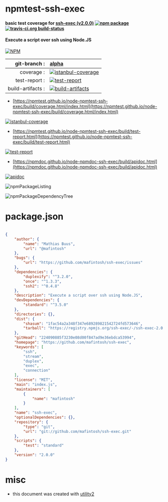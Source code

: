 # npmtest-ssh-exec

#### basic test coverage for  [ssh-exec (v2.0.0)](https://github.com/mafintosh/ssh-exec)  [![npm package](https://img.shields.io/npm/v/npmtest-ssh-exec.svg?style=flat-square)](https://www.npmjs.org/package/npmtest-ssh-exec) [![travis-ci.org build-status](https://api.travis-ci.org/npmtest/node-npmtest-ssh-exec.svg)](https://travis-ci.org/npmtest/node-npmtest-ssh-exec)

#### Execute a script over ssh using Node.JS

[![NPM](https://nodei.co/npm/ssh-exec.png?downloads=true&downloadRank=true&stars=true)](https://www.npmjs.com/package/ssh-exec)

| git-branch : | [alpha](https://github.com/npmtest/node-npmtest-ssh-exec/tree/alpha)|
|--:|:--|
| coverage : | [![istanbul-coverage](https://npmtest.github.io/node-npmtest-ssh-exec/build/coverage.badge.svg)](https://npmtest.github.io/node-npmtest-ssh-exec/build/coverage.html/index.html)|
| test-report : | [![test-report](https://npmtest.github.io/node-npmtest-ssh-exec/build/test-report.badge.svg)](https://npmtest.github.io/node-npmtest-ssh-exec/build/test-report.html)|
| build-artifacts : | [![build-artifacts](https://npmtest.github.io/node-npmtest-ssh-exec/glyphicons_144_folder_open.png)](https://github.com/npmtest/node-npmtest-ssh-exec/tree/gh-pages/build)|

- [https://npmtest.github.io/node-npmtest-ssh-exec/build/coverage.html/index.html](https://npmtest.github.io/node-npmtest-ssh-exec/build/coverage.html/index.html)

[![istanbul-coverage](https://npmtest.github.io/node-npmtest-ssh-exec/build/screenCapture.buildCi.browser.%252Ftmp%252Fbuild%252Fcoverage.lib.html.png)](https://npmtest.github.io/node-npmtest-ssh-exec/build/coverage.html/index.html)

- [https://npmtest.github.io/node-npmtest-ssh-exec/build/test-report.html](https://npmtest.github.io/node-npmtest-ssh-exec/build/test-report.html)

[![test-report](https://npmtest.github.io/node-npmtest-ssh-exec/build/screenCapture.buildCi.browser.%252Ftmp%252Fbuild%252Ftest-report.html.png)](https://npmtest.github.io/node-npmtest-ssh-exec/build/test-report.html)

- [https://npmdoc.github.io/node-npmdoc-ssh-exec/build/apidoc.html](https://npmdoc.github.io/node-npmdoc-ssh-exec/build/apidoc.html)

[![apidoc](https://npmdoc.github.io/node-npmdoc-ssh-exec/build/screenCapture.buildCi.browser.%252Ftmp%252Fbuild%252Fapidoc.html.png)](https://npmdoc.github.io/node-npmdoc-ssh-exec/build/apidoc.html)

![npmPackageListing](https://npmtest.github.io/node-npmtest-ssh-exec/build/screenCapture.npmPackageListing.svg)

![npmPackageDependencyTree](https://npmtest.github.io/node-npmtest-ssh-exec/build/screenCapture.npmPackageDependencyTree.svg)



# package.json

```json

{
    "author": {
        "name": "Mathias Buus",
        "url": "@mafintosh"
    },
    "bugs": {
        "url": "https://github.com/mafintosh/ssh-exec/issues"
    },
    "dependencies": {
        "duplexify": "^3.2.0",
        "once": "^1.3.3",
        "ssh2": "^0.4.8"
    },
    "description": "Execute a script over ssh using Node.JS",
    "devDependencies": {
        "standard": "^3.5.0"
    },
    "directories": {},
    "dist": {
        "shasum": "1fac54a2a348f347e689289821542724fd573646",
        "tarball": "https://registry.npmjs.org/ssh-exec/-/ssh-exec-2.0.0.tgz"
    },
    "gitHead": "224090885f3230e08d00f847ad9e36ebdca53994",
    "homepage": "https://github.com/mafintosh/ssh-exec",
    "keywords": [
        "ssh",
        "stream",
        "duplex",
        "exec",
        "connection"
    ],
    "license": "MIT",
    "main": "index.js",
    "maintainers": [
        {
            "name": "mafintosh"
        }
    ],
    "name": "ssh-exec",
    "optionalDependencies": {},
    "repository": {
        "type": "git",
        "url": "git://github.com/mafintosh/ssh-exec.git"
    },
    "scripts": {
        "test": "standard"
    },
    "version": "2.0.0"
}
```



# misc
- this document was created with [utility2](https://github.com/kaizhu256/node-utility2)
